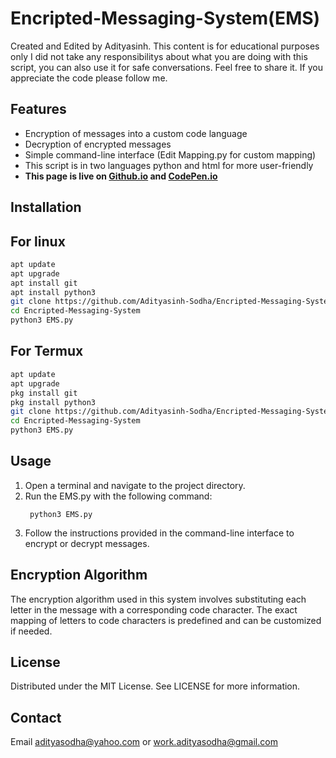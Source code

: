 # Encripted-Messaging-System(EMS)
Created and Edited by Adityasinh.
This content is for educational purposes only I did not take any responsibilitys about what you are doing with this script,
you can also use it for safe conversations. Feel free to share it.
If you appreciate the code please follow me.
## Features
* Encryption of messages into a custom code language
* Decryption of encrypted messages
* Simple command-line interface
  (Edit Mapping.py for custom mapping) 
* This script is in two languages python and html for more user-friendly
* **This page is live on [Github.io](https://adityasinh-sodha.github.io/Encrypted-Messaging-System/) and [CodePen.io](https://codepen.io/Adityasinh/full/poMzdyR)**
  
## Installation
## For linux
```bash
apt update
apt upgrade
apt install git
apt install python3
git clone https://github.com/Adityasinh-Sodha/Encripted-Messaging-System
cd Encripted-Messaging-System
python3 EMS.py
```
## For Termux
```bash
apt update
apt upgrade
pkg install git
pkg install python3
git clone https://github.com/Adityasinh-Sodha/Encripted-Messaging-System
cd Encripted-Messaging-System
python3 EMS.py
```
## Usage
1. Open a terminal and navigate to the project directory.
2. Run the EMS.py with the following command:
   ```shell
    python3 EMS.py
   ```
3. Follow the instructions provided in the command-line interface to encrypt or decrypt messages.
## Encryption Algorithm
The encryption algorithm used in this system involves substituting each letter in the message with a corresponding code character. The exact mapping of letters to code characters is predefined and can be customized if needed.
## License
Distributed under the MIT License. See LICENSE for more information.
## Contact
Email adityasodha@yahoo.com or work.adityasodha@gmail.com
